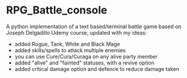# RPG_Battle_console
A python implementation of a text based/terminal battle game based on Joseph Delgadillo Udemy course, updated with my ideas:
 - added Rogue, Tank, White and Black Mage
 - added skills/spells to attack multiple enemies
 - you can use Cure/Cura/Curaga on any alive party member
 - added "alive" and "fainted" statuses, with a revive option
 - added critical damage option and defence to reduce damage taken
